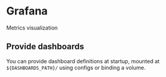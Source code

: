 # Grafana

Metrics visualization

## Provide dashboards

You can provide dashboard definitions at startup, mounted at `${DASHBOARDS_PATH}/` using configs or binding a volume.
